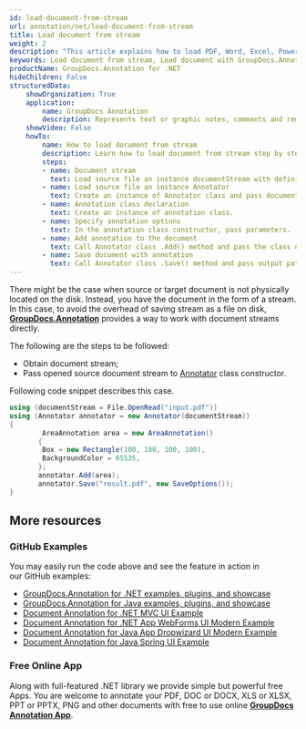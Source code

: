 ```yaml
---
id: load-document-from-stream
url: annotation/net/load-document-from-stream
title: Load document from stream
weight: 2
description: "This article explains how to load PDF, Word, Excel, PowerPoint documents from stream when using GroupDocs.Annotation for .NET."
keywords: Load document from stream, Load document with GroupDocs.Annotation
productName: GroupDocs.Annotation for .NET
hideChildren: False
structuredData:
    showOrganization: True
    application:    
        name: GroupDocs Annotation
        description: Represents text or graphic notes, comments and remarks attached to a specific part of the content of the document using C#
    showVideo: False
    howTo:
        name: How to load document from stream
        description: Learn how to load document from stream step by step
        steps:
        - name: Document stream
          text: Load source file an instance documentStream with definition OpenRead
        - name: Load source file an instance Annotator
          text: Create an instance of Annotator class and pass document stream to it. You may specify absolute or relative file path as per your requirements.
        - name: Annotation class declaration
          text: Create an instance of annotation class.
        - name: Specify annotation options 
          text: In the annotation class constructor, pass parameters.
        - name: Add annotation to the document
          text: Call Annotator class .Add() method and pass the class name annotation.
        - name: Save document with annotation
          text: Call Annotator class .Save() method and pass output path file with class SaveOptions.
---
```

There might be the case when source or target document is not physically located on the disk. Instead, you have the document in the form of a stream. In this case, to avoid the overhead of saving stream as a file on disk, [**GroupDocs.Annotation**](https://products.groupdocs.com/annotation/net) provides a way to work with document streams directly.   
  
The following are the steps to be followed:

*   Obtain document stream; 
*   Pass opened source document stream to [Annotator](https://apireference.groupdocs.com/net/annotation/groupdocs.annotation/annotator) class constructor.

Following code snippet describes this case.

```csharp
using (documentStream = File.OpenRead("input.pdf"))
using (Annotator annotator = new Annotator(documentStream))
{
     	AreaAnnotation area = new AreaAnnotation()
       {
       	Box = new Rectangle(100, 100, 100, 100),
       	BackgroundColor = 65535,
       };
       annotator.Add(area);
       annotator.Save("result.pdf", new SaveOptions());
}

```

## More resources

### GitHub Examples
You may easily run the code above and see the feature in action in our GitHub examples:

*   [GroupDocs.Annotation for .NET examples, plugins, and showcase](https://github.com/groupdocs-annotation/GroupDocs.Annotation-for-.NET)
*   [GroupDocs.Annotation for Java examples, plugins, and showcase](https://github.com/groupdocs-annotation/GroupDocs.Annotation-for-Java)
*   [Document Annotation for .NET MVC UI Example](https://github.com/groupdocs-annotation/GroupDocs.Annotation-for-.NET-MVC)
*   [Document Annotation for .NET App WebForms UI Modern Example](https://github.com/groupdocs-annotation/GroupDocs.Annotation-for-.NET-WebForms)
*   [Document Annotation for Java App Dropwizard UI Modern Example](https://github.com/groupdocs-annotation/GroupDocs.Annotation-for-Java-Dropwizard)
*   [Document Annotation for Java Spring UI Example](https://github.com/groupdocs-annotation/GroupDocs.Annotation-for-Java-Spring)
    

### Free Online App
Along with full-featured .NET library we provide simple but powerful free Apps.
You are welcome to annotate your PDF, DOC or DOCX, XLS or XLSX, PPT or PPTX, PNG and other documents with free to use online **[GroupDocs Annotation App](https://products.groupdocs.app/annotation)**.
